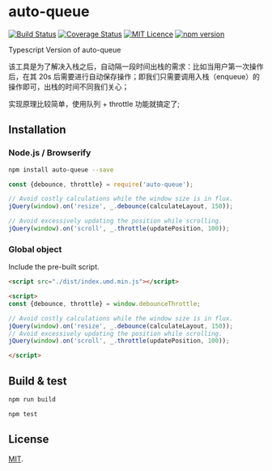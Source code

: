 # auto-queue

[![Build Status](https://travis-ci.org/boycgit/auto-queue.svg?branch=master)](https://travis-ci.org/boycgit/auto-queue) [![Coverage Status](https://coveralls.io/repos/github/boycgit/auto-queue/badge.svg?branch=master)](https://coveralls.io/github/boycgit/auto-queue?branch=master) [![MIT Licence](https://badges.frapsoft.com/os/mit/mit.svg?v=103)](https://opensource.org/licenses/mit-license.php) [![npm version](https://badge.fury.io/js/auto-queue.svg)](https://badge.fury.io/js/auto-queue)

Typescript Version of auto-queue

该工具是为了解决入栈之后，自动隔一段时间出栈的需求：比如当用户第一次操作后，在其 20s 后需要进行自动保存操作；即我们只需要调用入栈（enqueue）的操作即可，出栈的时间不同我们关心；


实现原理比较简单，使用队列 + throttle 功能就搞定了;


## Installation

### Node.js / Browserify

```bash
npm install auto-queue --save
```

```javascript
const {debounce, throttle} = require('auto-queue');

// Avoid costly calculations while the window size is in flux.
jQuery(window).on('resize', _.debounce(calculateLayout, 150));

// Avoid excessively updating the position while scrolling.
jQuery(window).on('scroll', _.throttle(updatePosition, 100));

```

### Global object

Include the pre-built script.

```html
<script src="./dist/index.umd.min.js"></script>

<script>
const {debounce, throttle} = window.debounceThrottle;

// Avoid costly calculations while the window size is in flux.
jQuery(window).on('resize', _.debounce(calculateLayout, 150));
// Avoid excessively updating the position while scrolling.
jQuery(window).on('scroll', _.throttle(updatePosition, 100));

</script>
```

## Build & test

```bash
npm run build
```

```bash
npm test
```

## License

[MIT](LICENSE).
